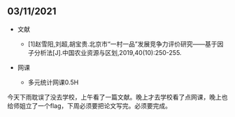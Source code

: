 ## 03/11/2021

+ 文献
	+ [1]赵雪阳,刘超,胡宝贵.北京市“一村一品”发展竞争力评价研究——基于因子分析法[J].中国农业资源与区划,2019,40(10):250-255.

+ 网课
	+ 多元统计网课0.5H

今天下雨耽误了没去学校，上午看了一篇文献。晚上才去学校看了点网课，晚上也给师姐立了一个flag，下周必须要把论文写完。必须要完成。